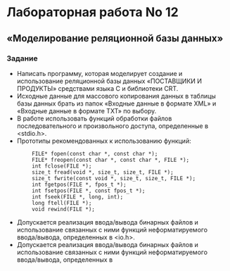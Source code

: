 # Лабораторная работа No 12
## «Моделирование реляционной базы данных»
### Задание
* Написать программу, которая моделирует создание и использование реляционной базы данных
«ПОСТАВЩИКИ И ПРОДУКТЫ» средствами языка C и библиотеки CRT.
* Исходные данные для массового копирования данных в таблицы базы данных брать из папок
«Входные данные в формате XML» и «Входные данные в формате TXT» по выбору.
* В работе использовать функций обработки файлов последовательного и произвольного доступа,
определенные в <stdio.h>.
* Прототипы рекомендованных к использованию функций:
```
        FILE* fopen(const char *, const char *);
        FILE* freopen(const char *, const char *, FILE *);
        int fclose(FILE *);
        size_t fread(void *, size_t, size_t, FILE *);
        size_t fwrite(const void *, size_t, size_t, FILE *);
        int fgetpos(FILE *, fpos_t *);
        int fsetpos(FILE *, const fpos_t *);
        int fseek(FILE *, long, int);
        long ftell(FILE *);
        void rewind(FILE *);
```
* Допускается реализация ввода/вывода бинарных файлов и использование связанных с ними функций
неформатируемого ввода/вывода, определенных в <io.h>.
* Допускается реализация ввода/вывода бинарных файлов и использование связанных с ними функций
неформатируемого ввода/вывода, определенных в <fstream>